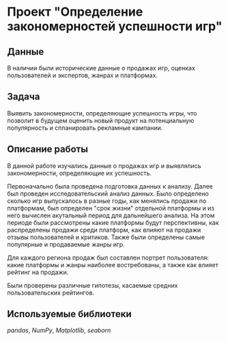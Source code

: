 # Проект "Определение закономерностей успешности игр"


## Данные
 В наличии были исторические данные о продажах игр, оценках пользователей и экспертов, жанрах и платформах.


## Задача
Выявить закономерности, определяющие успешность игры, что позволит в будущем оценить новый продукт на потенциальную популярность и спланировать рекламные кампании.


## Описание работы
В данной работе изучались данные о продажах игр и выявлялись закономерности, определяющие их успешность. 

Первоначально была проведена подготовка данных к анализу. Далее был проведен исследовательский анализ данных. Было определено сколько игр выпускалось в разные годы, как менялись продажи по платформам, был определен "срок жизни" отдельной платформы и из него вычислен акутальный период для дальнейшего анализа. На этом периоде были рассмотрены какие платформы будут перспективны, как распределены продажи среди платформ, как влияют на продажи отзывы пользователей и критиков. Также были определены самые популярные и продаваемые жанры игр. 

Для каждого региона продаж был составлен портрет пользователя: какие платформы и жанры наиболее востребованы, а также как влияет рейтинг на продажи. 

Были проверены различные гипотезы, касаемые средних пользовательских рейтингов.


## Используемые библиотеки
*pandas*, *NumPy*, *Matplotlib*, *seaborn*
